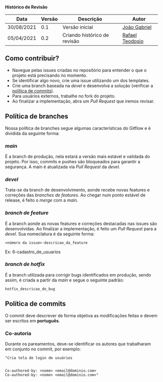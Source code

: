 
**Histórico de Revisão**

|Data|Versão|Descrição|Autor|
| - | - | - | - |
|30/08/2021|0.1|Versão inicial|[João Gabriel](https://github.com/bielrossi15)|
|05/04/2021|0.2|Criando histórico de revisão|[Rafael Teodosio](https://github.com/rafaelteodosio)|

## Como contribuir?
* Navegue pelas issues criadas no repositório para entender o que o projeto está precisando no momento.
* Se identificar algo novo, crie uma issue utilizando um dos templates.
* Crie uma branch baseada na *devel* e desenvolva a solução (verificar a [política de commits](#política-de-commits)).
* Para usuários externos, trabalhe no fork do projeto.
* Ao finalizar a implementação, abra um *Pull Request* que iremos revisar.

## Política de branches

Nossa política de branches segue algumas características do Gitflow e é dividida da seguinte forma:

### *main*

É a branch de produção, nela estará a versão mais estável e validada do projeto. Por isso, commits e pushes são bloqueados para garantir a segurança. A main é atualizada via *Pull Request* da *devel*.

### *devel*

Trata-se da branch de desenvolvimento, aonde recebe novas features e correções das *branches de features*. Ao chegar num ponto estável de release, é feito o *merge* com a *main*.

### *branch de feature*

É a branch aonde as novas features e correções destacadas nas issues são desenvolvidas. Ao finalizar a implementação, é feito um *Pull Request* para a *devel*. Sua nomeclatura é da seguinte forma:

```
<número da issue>-descricao_da_feature
 ```
 
 Ex: 6-cadastro_de_usuarios
 
### *branch de hotfix*

É a branch utilizada para corrigir bugs identificados em produção, sendo assim, é criada a partir da *main* e segue o seguinte padrão:

```
hotfix_descricao_do_bug
```

## Política de commits

O  commit deve descrever de forma objetiva as modificações feitas e devem ser escritos em **português**.

### Co-autoria

Durante os pareamentos, deve-se identificar os autores que trabalharam em conjunto no commit, por exemplo:
```
"Cria tela de login de usuários


Co-authored-by: <nome> <email@dominio.com>
Co-authored-by: <nome> <email@dominio.com>"
```




